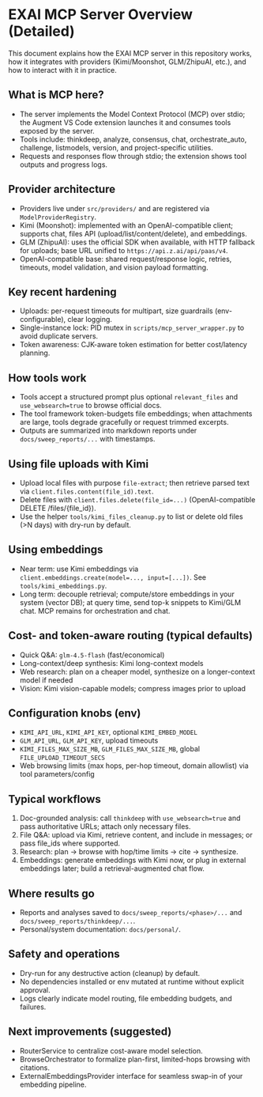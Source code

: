 # EXAI MCP Server Overview (Detailed)

This document explains how the EXAI MCP server in this repository works, how it integrates with providers (Kimi/Moonshot, GLM/ZhipuAI, etc.), and how to interact with it in practice.

## What is MCP here?
- The server implements the Model Context Protocol (MCP) over stdio; the Augment VS Code extension launches it and consumes tools exposed by the server.
- Tools include: thinkdeep, analyze, consensus, chat, orchestrate_auto, challenge, listmodels, version, and project-specific utilities.
- Requests and responses flow through stdio; the extension shows tool outputs and progress logs.

## Provider architecture
- Providers live under `src/providers/` and are registered via `ModelProviderRegistry`.
- Kimi (Moonshot): implemented with an OpenAI-compatible client; supports chat, files API (upload/list/content/delete), and embeddings.
- GLM (ZhipuAI): uses the official SDK when available, with HTTP fallback for uploads; base URL unified to `https://api.z.ai/api/paas/v4`.
- OpenAI-compatible base: shared request/response logic, retries, timeouts, model validation, and vision payload formatting.

## Key recent hardening
- Uploads: per-request timeouts for multipart, size guardrails (env-configurable), clear logging.
- Single-instance lock: PID mutex in `scripts/mcp_server_wrapper.py` to avoid duplicate servers.
- Token awareness: CJK-aware token estimation for better cost/latency planning.

## How tools work
- Tools accept a structured prompt plus optional `relevant_files` and `use_websearch=true` to browse official docs.
- The tool framework token-budgets file embeddings; when attachments are large, tools degrade gracefully or request trimmed excerpts.
- Outputs are summarized into markdown reports under `docs/sweep_reports/...` with timestamps.

## Using file uploads with Kimi
- Upload local files with purpose `file-extract`; then retrieve parsed text via `client.files.content(file_id).text`.
- Delete files with `client.files.delete(file_id=...)` (OpenAI-compatible DELETE /files/{file_id}).
- Use the helper `tools/kimi_files_cleanup.py` to list or delete old files (>N days) with dry-run by default.

## Using embeddings
- Near term: use Kimi embeddings via `client.embeddings.create(model=..., input=[...])`. See `tools/kimi_embeddings.py`.
- Long term: decouple retrieval; compute/store embeddings in your system (vector DB); at query time, send top-k snippets to Kimi/GLM chat. MCP remains for orchestration and chat.

## Cost- and token-aware routing (typical defaults)
- Quick Q&A: `glm-4.5-flash` (fast/economical)
- Long-context/deep synthesis: Kimi long-context models
- Web research: plan on a cheaper model, synthesize on a longer-context model if needed
- Vision: Kimi vision-capable models; compress images prior to upload

## Configuration knobs (env)
- `KIMI_API_URL`, `KIMI_API_KEY`, optional `KIMI_EMBED_MODEL`
- `GLM_API_URL`, `GLM_API_KEY`, upload timeouts
- `KIMI_FILES_MAX_SIZE_MB`, `GLM_FILES_MAX_SIZE_MB`, global `FILE_UPLOAD_TIMEOUT_SECS`
- Web browsing limits (max hops, per-hop timeout, domain allowlist) via tool parameters/config

## Typical workflows
1) Doc-grounded analysis: call `thinkdeep` with `use_websearch=true` and pass authoritative URLs; attach only necessary files.
2) File Q&A: upload via Kimi, retrieve content, and include in messages; or pass file_ids where supported.
3) Research: plan → browse with hop/time limits → cite → synthesize.
4) Embeddings: generate embeddings with Kimi now, or plug in external embeddings later; build a retrieval-augmented chat flow.

## Where results go
- Reports and analyses saved to `docs/sweep_reports/<phase>/...` and `docs/sweep_reports/thinkdeep/...`.
- Personal/system documentation: `docs/personal/`.

## Safety and operations
- Dry-run for any destructive action (cleanup) by default.
- No dependencies installed or env mutated at runtime without explicit approval.
- Logs clearly indicate model routing, file embedding budgets, and failures.

## Next improvements (suggested)
- RouterService to centralize cost-aware model selection.
- BrowseOrchestrator to formalize plan-first, limited-hops browsing with citations.
- ExternalEmbeddingsProvider interface for seamless swap-in of your embedding pipeline.

